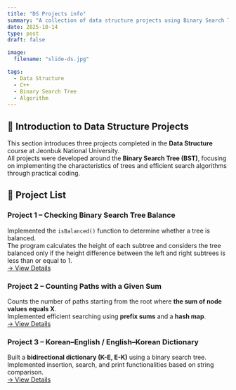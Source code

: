 ```yaml
---
title: "DS Projects info"
summary: "A collection of data structure projects using Binary Search Trees"
date: 2025-10-14
type: post
draft: false

image:
  filename: "slide-ds.jpg"

tags:
  - Data Structure
  - C++
  - Binary Search Tree
  - Algorithm
---
```

<dr>

## 📘 Introduction to Data Structure Projects
This section introduces three projects completed in the **Data Structure** course at Jeonbuk National University.  
All projects were developed around the **Binary Search Tree (BST)**, focusing on implementing the characteristics of trees and efficient search algorithms through practical coding.

<dr>
<dr>

## 📂 Project List

### **Project 1 – Checking Binary Search Tree Balance**
Implemented the `isBalanced()` function to determine whether a tree is balanced.  
The program calculates the height of each subtree and considers the tree balanced only if the height difference between the left and right subtrees is less than or equal to 1.  
[→ View Details](../ds_project1/)

<dr>
<dr>

### **Project 2 – Counting Paths with a Given Sum**
Counts the number of paths starting from the root where **the sum of node values equals X**.  
Implemented efficient searching using **prefix sums** and a **hash map**.  
[→ View Details](../ds_project2/)

<dr>
<dr>

### **Project 3 – Korean–English / English–Korean Dictionary**
Built a **bidirectional dictionary (K-E, E-K)** using a binary search tree.  
Implemented insertion, search, and print functionalities based on string comparison.  
[→ View Details](../ds_project3/)

<dr>
<dr>
